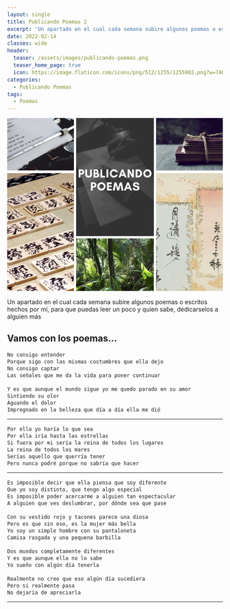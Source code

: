 ```yaml
---
layout: single
title: Publicando Poemas 2
excerpt: 'Un apartado en el cual cada semana subire algunos poemas o escritos hechos por mí, para que puedas leer un poco y quien sabe, dedicarselos a alguien más'
date: 2022-02-14
classes: wide
header:
  teaser: /assets/images/publicando-poemas.png
  teaser_home_page: true
  icon: https://image.flaticon.com/icons/png/512/1255/1255982.png?w=740
categories:
  - Publicando Poemas
tags:
  - Poemas
---
```


![](/assets/images/publicando-poemas.png)

Un apartado en el cual cada semana subire algunos poemas o escritos hechos por mí, para que puedas leer un poco y quien sabe, dedicarselos a alguien más

## Vamos con los poemas...

```
No consigo entender
Porque sigo con las mismas costumbres que ella dejo
No consigo captar
Las señales que me da la vida para poner continuar

Y es que aunque el mundo sigue yo me quedo parado en su amor
Sintiendo su olor
Aguando el dolor
Impregnado en la belleza que día a día ella me dió
```

---

```
Por ella yo haría lo que sea
Por ella iría hasta las estrellas
Si fuera por mi sería la reina de todos los lugares
La reina de todos los mares
Serías aquello que querría tener
Pero nunca podré porque no sabría que hacer
```

---

```
Es imposible decir que ella piensa que soy diferente
Que yo soy distinto, que tengo algo especial
Es imposible poder acercarme a alguien tan espectacular
A alguien que ves deslumbrar, por dónde sea que pase

Con su vestido rojo y tacones parece una diosa
Pero es que sin eso, es la mujer más bella
Yo soy un simple hombre con su pantaloneta
Camisa rasgada y una pequena barbilla

Dos mundos completamente diferentes
Y es que aunque ella no lo sabe
Yo sueño con algún día tenerla

Realmente no creo que eso algún día sucediera
Pero si realmente pasa
No dejaría de apreciarla
```

---